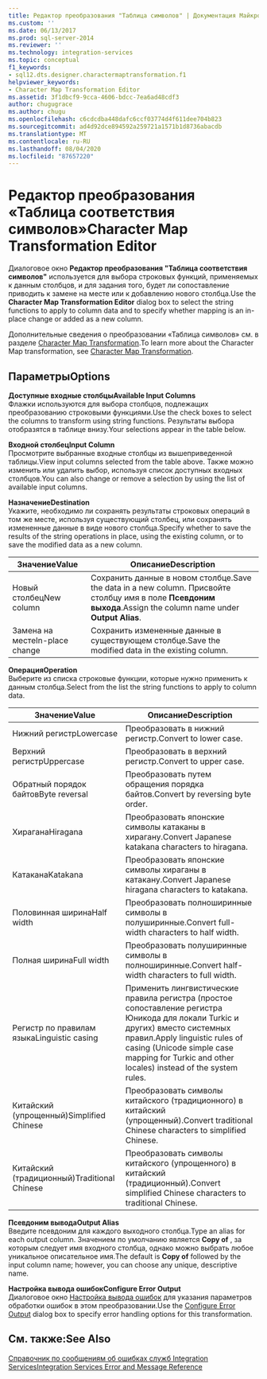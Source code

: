 ```yaml
---
title: Редактор преобразования "Таблица символов" | Документация Майкрософт
ms.custom: ''
ms.date: 06/13/2017
ms.prod: sql-server-2014
ms.reviewer: ''
ms.technology: integration-services
ms.topic: conceptual
f1_keywords:
- sql12.dts.designer.charactermaptransformation.f1
helpviewer_keywords:
- Character Map Transformation Editor
ms.assetid: 3f1dbcf9-9cca-4606-bdcc-7ea6ad48cdf3
author: chugugrace
ms.author: chugu
ms.openlocfilehash: c6cdcdba448dafc6ccf03774d4f611dee704b823
ms.sourcegitcommit: ad4d92dce894592a259721a1571b1d8736abacdb
ms.translationtype: MT
ms.contentlocale: ru-RU
ms.lasthandoff: 08/04/2020
ms.locfileid: "87657220"
---
```

# <a name="character-map-transformation-editor"></a><span data-ttu-id="64af5-102">Редактор преобразования «Таблица соответствия символов»</span><span class="sxs-lookup"><span data-stu-id="64af5-102">Character Map Transformation Editor</span></span>
  <span data-ttu-id="64af5-103">Диалоговое окно **Редактор преобразования "Таблица соответствия символов"** используется для выбора строковых функций, применяемых к данным столбцов, и для задания того, будет ли сопоставление приводить к замене на месте или к добавлению нового столбца.</span><span class="sxs-lookup"><span data-stu-id="64af5-103">Use the **Character Map Transformation Editor** dialog box to select the string functions to apply to column data and to specify whether mapping is an in-place change or added as a new column.</span></span>  
  
 <span data-ttu-id="64af5-104">Дополнительные сведения о преобразовании «Таблица символов» см. в разделе [Character Map Transformation](data-flow/transformations/character-map-transformation.md).</span><span class="sxs-lookup"><span data-stu-id="64af5-104">To learn more about the Character Map transformation, see [Character Map Transformation](data-flow/transformations/character-map-transformation.md).</span></span>  
  
## <a name="options"></a><span data-ttu-id="64af5-105">Параметры</span><span class="sxs-lookup"><span data-stu-id="64af5-105">Options</span></span>  
 <span data-ttu-id="64af5-106">**Доступные входные столбцы**</span><span class="sxs-lookup"><span data-stu-id="64af5-106">**Available Input Columns**</span></span>  
 <span data-ttu-id="64af5-107">Флажки используются для выбора столбцов, подлежащих преобразованию строковыми функциями.</span><span class="sxs-lookup"><span data-stu-id="64af5-107">Use the check boxes to select the columns to transform using string functions.</span></span> <span data-ttu-id="64af5-108">Результаты выбора отобразятся в таблице внизу.</span><span class="sxs-lookup"><span data-stu-id="64af5-108">Your selections appear in the table below.</span></span>  
  
 <span data-ttu-id="64af5-109">**Входной столбец**</span><span class="sxs-lookup"><span data-stu-id="64af5-109">**Input Column**</span></span>  
 <span data-ttu-id="64af5-110">Просмотрите выбранные входные столбцы из вышеприведенной таблицы.</span><span class="sxs-lookup"><span data-stu-id="64af5-110">View input columns selected from the table above.</span></span> <span data-ttu-id="64af5-111">Также можно изменить или удалить выбор, используя список доступных входных столбцов.</span><span class="sxs-lookup"><span data-stu-id="64af5-111">You can also change or remove a selection by using the list of available input columns.</span></span>  
  
 <span data-ttu-id="64af5-112">**Назначение**</span><span class="sxs-lookup"><span data-stu-id="64af5-112">**Destination**</span></span>  
 <span data-ttu-id="64af5-113">Укажите, необходимо ли сохранять результаты строковых операций в том же месте, используя существующий столбец, или сохранять измененные данные в виде нового столбца.</span><span class="sxs-lookup"><span data-stu-id="64af5-113">Specify whether to save the results of the string operations in place, using the existing column, or to save the modified data as a new column.</span></span>  
  
|<span data-ttu-id="64af5-114">Значение</span><span class="sxs-lookup"><span data-stu-id="64af5-114">Value</span></span>|<span data-ttu-id="64af5-115">Описание</span><span class="sxs-lookup"><span data-stu-id="64af5-115">Description</span></span>|  
|-----------|-----------------|  
|<span data-ttu-id="64af5-116">Новый столбец</span><span class="sxs-lookup"><span data-stu-id="64af5-116">New column</span></span>|<span data-ttu-id="64af5-117">Сохранить данные в новом столбце.</span><span class="sxs-lookup"><span data-stu-id="64af5-117">Save the data in a new column.</span></span> <span data-ttu-id="64af5-118">Присвойте столбцу имя в поле **Псевдоним выхода**.</span><span class="sxs-lookup"><span data-stu-id="64af5-118">Assign the column name under **Output Alias**.</span></span>|  
|<span data-ttu-id="64af5-119">Замена на месте</span><span class="sxs-lookup"><span data-stu-id="64af5-119">In-place change</span></span>|<span data-ttu-id="64af5-120">Сохранить измененные данные в существующем столбце.</span><span class="sxs-lookup"><span data-stu-id="64af5-120">Save the modified data in the existing column.</span></span>|  
  
 <span data-ttu-id="64af5-121">**Операция**</span><span class="sxs-lookup"><span data-stu-id="64af5-121">**Operation**</span></span>  
 <span data-ttu-id="64af5-122">Выберите из списка строковые функции, которые нужно применить к данным столбца.</span><span class="sxs-lookup"><span data-stu-id="64af5-122">Select from the list the string functions to apply to column data.</span></span>  
  
|<span data-ttu-id="64af5-123">Значение</span><span class="sxs-lookup"><span data-stu-id="64af5-123">Value</span></span>|<span data-ttu-id="64af5-124">Описание</span><span class="sxs-lookup"><span data-stu-id="64af5-124">Description</span></span>|  
|-----------|-----------------|  
|<span data-ttu-id="64af5-125">Нижний регистр</span><span class="sxs-lookup"><span data-stu-id="64af5-125">Lowercase</span></span>|<span data-ttu-id="64af5-126">Преобразовать в нижний регистр.</span><span class="sxs-lookup"><span data-stu-id="64af5-126">Convert to lower case.</span></span>|  
|<span data-ttu-id="64af5-127">Верхний регистр</span><span class="sxs-lookup"><span data-stu-id="64af5-127">Uppercase</span></span>|<span data-ttu-id="64af5-128">Преобразовать в верхний регистр.</span><span class="sxs-lookup"><span data-stu-id="64af5-128">Convert to upper case.</span></span>|  
|<span data-ttu-id="64af5-129">Обратный порядок байтов</span><span class="sxs-lookup"><span data-stu-id="64af5-129">Byte reversal</span></span>|<span data-ttu-id="64af5-130">Преобразовать путем обращения порядка байтов.</span><span class="sxs-lookup"><span data-stu-id="64af5-130">Convert by reversing byte order.</span></span>|  
|<span data-ttu-id="64af5-131">Хирагана</span><span class="sxs-lookup"><span data-stu-id="64af5-131">Hiragana</span></span>|<span data-ttu-id="64af5-132">Преобразовать японские символы катаканы в хирагану.</span><span class="sxs-lookup"><span data-stu-id="64af5-132">Convert Japanese katakana characters to hiragana.</span></span>|  
|<span data-ttu-id="64af5-133">Катакана</span><span class="sxs-lookup"><span data-stu-id="64af5-133">Katakana</span></span>|<span data-ttu-id="64af5-134">Преобразовать японские символы хираганы в катакану.</span><span class="sxs-lookup"><span data-stu-id="64af5-134">Convert Japanese hiragana characters to katakana.</span></span>|  
|<span data-ttu-id="64af5-135">Половинная ширина</span><span class="sxs-lookup"><span data-stu-id="64af5-135">Half width</span></span>|<span data-ttu-id="64af5-136">Преобразовать полноширинные символы в полуширинные.</span><span class="sxs-lookup"><span data-stu-id="64af5-136">Convert full-width characters to half width.</span></span>|  
|<span data-ttu-id="64af5-137">Полная ширина</span><span class="sxs-lookup"><span data-stu-id="64af5-137">Full width</span></span>|<span data-ttu-id="64af5-138">Преобразовать полуширинные символы в полноширинные.</span><span class="sxs-lookup"><span data-stu-id="64af5-138">Convert half-width characters to full width.</span></span>|  
|<span data-ttu-id="64af5-139">Регистр по правилам языка</span><span class="sxs-lookup"><span data-stu-id="64af5-139">Linguistic casing</span></span>|<span data-ttu-id="64af5-140">Применить лингвистические правила регистра (простое сопоставление регистра Юникода для локали Turkic и других) вместо системных правил.</span><span class="sxs-lookup"><span data-stu-id="64af5-140">Apply linguistic rules of casing (Unicode simple case mapping for Turkic and other locales) instead of the system rules.</span></span>|  
|<span data-ttu-id="64af5-141">Китайский (упрощенный)</span><span class="sxs-lookup"><span data-stu-id="64af5-141">Simplified Chinese</span></span>|<span data-ttu-id="64af5-142">Преобразовать символы китайского (традиционного) в китайский (упрощенный).</span><span class="sxs-lookup"><span data-stu-id="64af5-142">Convert traditional Chinese characters to simplified Chinese.</span></span>|  
|<span data-ttu-id="64af5-143">Китайский (традиционный)</span><span class="sxs-lookup"><span data-stu-id="64af5-143">Traditional Chinese</span></span>|<span data-ttu-id="64af5-144">Преобразовать символы китайского (упрощенного) в китайский (традиционный).</span><span class="sxs-lookup"><span data-stu-id="64af5-144">Convert simplified Chinese characters to traditional Chinese.</span></span>|  
  
 <span data-ttu-id="64af5-145">**Псевдоним вывода**</span><span class="sxs-lookup"><span data-stu-id="64af5-145">**Output Alias**</span></span>  
 <span data-ttu-id="64af5-146">Введите псевдоним для каждого выходного столбца.</span><span class="sxs-lookup"><span data-stu-id="64af5-146">Type an alias for each output column.</span></span> <span data-ttu-id="64af5-147">Значением по умолчанию является **Copy of** , за которым следует имя входного столбца, однако можно выбрать любое уникальное описательное имя.</span><span class="sxs-lookup"><span data-stu-id="64af5-147">The default is **Copy of** followed by the input column name; however, you can choose any unique, descriptive name.</span></span>  
  
 <span data-ttu-id="64af5-148">**Настройка вывода ошибок**</span><span class="sxs-lookup"><span data-stu-id="64af5-148">**Configure Error Output**</span></span>  
 <span data-ttu-id="64af5-149">Диалоговое окно [Настройка вывода ошибок](../../2014/integration-services/configure-error-output.md) для указания параметров обработки ошибок в этом преобразовании.</span><span class="sxs-lookup"><span data-stu-id="64af5-149">Use the [Configure Error Output](../../2014/integration-services/configure-error-output.md) dialog box to specify error handling options for this transformation.</span></span>  
  
## <a name="see-also"></a><span data-ttu-id="64af5-150">См. также:</span><span class="sxs-lookup"><span data-stu-id="64af5-150">See Also</span></span>  
 [<span data-ttu-id="64af5-151">Справочник по сообщениям об ошибках служб Integration Services</span><span class="sxs-lookup"><span data-stu-id="64af5-151">Integration Services Error and Message Reference</span></span>](../../2014/integration-services/integration-services-error-and-message-reference.md)  
  
  
